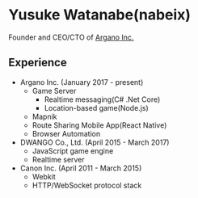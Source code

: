 # Yusuke Watanabe(nabeix)

Founder and CEO/CTO of [Argano Inc.](https://github.com/argano)

## Experience

- Argano Inc. (January 2017 - present)
  - Game Server
    - Realtime messaging(C# .Net Core)
    - Location-based game(Node.js)
  - Mapnik
  - Route Sharing Mobile App(React Native)
  - Browser Automation
- DWANGO Co., Ltd. (April 2015 - March 2017) 
  - JavaScript game engine
  - Realtime server
- Canon Inc. (April 2011 - March 2015)
  - Webkit
  - HTTP/WebSocket protocol stack
